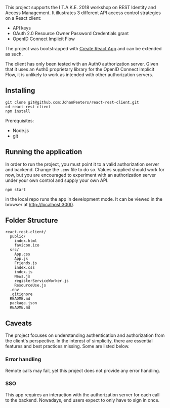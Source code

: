 This project supports the I T.A.K.E. 2018 workshop on REST Identity and Access Management. It illustrates 3 different API access control strategies on a React client:
* API keys
* OAuth 2.0 Resource Owner Password Credentials grant
* OpenID Connect Implicit Flow

The project was bootstrapped with [Create React App](https://github.com/facebookincubator/create-react-app) and can be extended as such.

The client has only been tested with an Auth0 authorization server. Given that it uses an Auth0 proprietary library for the OpenID Connect Implicit Flow, it is unlikely to work as intended with other authorization servers.

## Installing

```
git clone git@github.com:JohanPeeters/react-rest-client.git
cd react-rest-client
npm install
```
Prerequisites:
* Node.js
* git

## Running the application

In order to run the project, you must point it to a valid authorization server and backend. Change the `.env` file to do so. Values supplied should work for now, but you are encouraged to experiment with an authorization server under your own control and supply your own API.

```
npm start
```

in the local repo runs the app in development mode.
It can be viewed in the browser at [http://localhost:3000](http://localhost:3000).

## Folder Structure

```
react-rest-client/
  public/
    index.html
    favicon.ico
  src/
    App.css
    App.js
    Friends.js
    index.css
    index.js
    News.js
    registerServiceWorker.js
    ResourceUse.js
  .env
  .gitignore
  README.md
  package.json
  README.md
```

## Caveats

The project focuses on understanding authentication and authorization from the client's perspective. In the interest of simplicity, there are essential features and best practices missing. Some are listed below.

### Error handling

Remote calls may fail, yet this project does not provide any error handling.

### SSO

This app requires an interaction with the authorization server for each call to the backend. Nowadays, end users expect to only have to sign in once.
